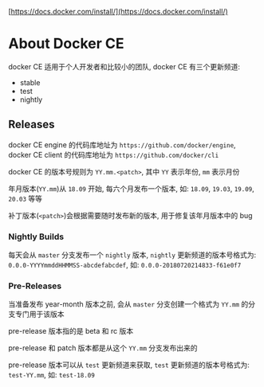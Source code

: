 [https://docs.docker.com/install/](https://docs.docker.com/install/)

# About Docker CE

docker CE 适用于个人开发者和比较小的团队, docker CE 有三个更新频道:

- stable
- test
- nightly

## Releases

docker CE engine 的代码库地址为 `https://github.com/docker/engine`,
docker CE client 的代码库地址为 `https://github.com/docker/cli`

docker CE 的版本号规则为 `YY.mm.<patch>`, 其中 `YY` 表示年份, `mm` 表示月份

年月版本(`YY.mm`)从 `18.09` 开始, 每六个月发布一个版本, 如: `18.09`, `19.03`, `19.09`, `20.03` 等等

补丁版本(`<patch>`)会根据需要随时发布新的版本, 用于修复该年月版本中的 bug

### Nightly Builds

每天会从 `master` 分支发布一个 `nightly` 版本,
`nightly` 更新频道的版本号格式为: `0.0.0-YYYYmmddHHMMSS-abcdefabcdef`, 如: `0.0.0-20180720214833-f61e0f7`

### Pre-Releases

当准备发布 year-month 版本之前, 会从 `master` 分支创建一个格式为 `YY.mm` 的分支专门用于该版本

pre-release 版本指的是 beta 和 rc 版本

pre-release 和 patch 版本都是从这个 `YY.mm` 分支发布出来的

pre-release 版本可以从 `test` 更新频道来获取, `test` 更新频道的版本号格式为: `test-YY.mm`, 如: `test-18.09`
